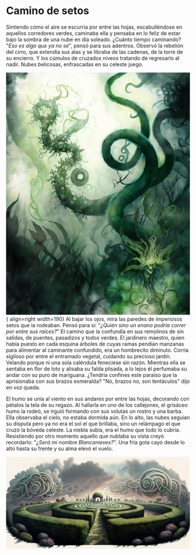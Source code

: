 # Camino de setos


<!--A Shakti-->
Sintiendo cómo el aire se escurría por entre las hojas, escabulléndose en
aquellos corredores verdes, caminaba ella y pensaba en lo feliz de estar bajo
la sombra de una nube en día soleado. ¿Cuánto tiempo caminando? "*Eso es algo
que ya no sé*", pensó para sus adentros. Observó la rebelión del cirro, que
extendía sus alas y se libraba de las cadenas, de la torre de su encierro. Y
los cúmulos de cruzados níveos tratando de regresarlo al nadir. Nubes
belicosas, enfrascadas en su celeste juego.

![plantas](img/setos-b.png){ align=right width=190}
Al bajar los ojos, mira las paredes de imperiosos setos que la rodeaban. Pensó
para si: "*¿Quién sino un enano podría correr por entre sus raíces?*" El camino
que la confundía en sus remolinos de sin salidas, de puentes, pasadizos y todos
verdes. El jardinero maestro, quien había puesto en cada esquina árboles de
cuyas ramas pendían manzanas para alimentar al caminante confundido, era un
hombrecito diminuto. Corría sigiloso por entre el entramado vegetal, cuidando
su precioso jardín. Velando porque ni una sola caléndula feneciese sin razón.
Mientras ella se sentaba en flor de loto y alisaba su falda plisada, a lo lejos
él perfumaba su andar con su puro de mariguana. ¿Tendría confines este paraíso
que la aprisionaba con sus brazos esmeralda? "No, brazos no, son tentáculos"
dijo en voz queda.

El humo se unía al viento en sus andares por entre las hojas, decorando con
pétalos la tela de su regazo. Al hallarla en uno de los callejones, el grisáceo
humo la rodeó, se irguió formando con sus volutas un rostro y una barba. Ella
observaba el cielo, no estaba dormida aún. En lo alto, las nubes seguían su
disputa pero ya no era el sol el que brillaba, sino un relámpago el que cruzó
la bóveda celeste. La niebla subía, era el humo que todo lo cubría. Resistiendo
por otro momento aquello que nublaba su vista creyó recordarlo: "*¿Será mi
nombre Blancanieves?*". Una fría gota cayó desde lo alto hasta su frente y su
alma elevó el vuelo.

![paisaje](img/setos-a.png)
